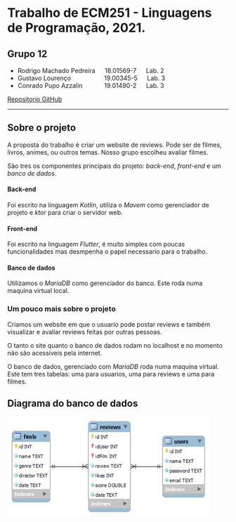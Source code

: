 # Trabalho de ECM251 - Linguagens de Programação, 2021.

## **Grupo 12**
* Rodrigo Machado Pedreira    &emsp;             18.01569-7  &emsp;  Lab. 2
* Gustavo Lourenço  &emsp; &emsp; &emsp; &emsp;  19.00345-5  &emsp;  Lab. 3
* Conrado Pupo Azzalin     &emsp;&emsp;&emsp;    19.01490-2  &emsp;  Lab. 3

[<span style="font-size:14px;">Repositorio GitHub</span>](https://github.com/Rodrigo-Pedreira/T3-ECM251_2021-FronteBack)
- - -
## Sobre o projeto

A proposta do trabalho é criar um website de reviews. Pode ser de filmes, livros, animes, ou outros temas. Nosso grupo escolheu avaliar filmes.

São tres os componentes principais do projeto: *back-end*, *front-end* e um *banco de dados*.

#### Back-end
Foi escrito na linguagem *Kotlin*, utiliza o *Mavem* como gerenciador de projeto e *ktor* para criar o servidor web.

#### Front-end
Foi escrito na linguagem *Flutter*, é muito simples com poucas funcionalidades mas desmpenha o papel necessario para o trabalho.

#### Banco de dados
Utilizamos o *MariaDB* como gerenciador do banco. Este roda numa maquina virtual local.  

### Um pouco mais sobre o projeto
Criamos um website em que o usuario pode postar reviews e também visualizar e avaliar reviews feitas por outras pessoas.  

O tanto o site quanto o banco de dados rodam no localhost e no momento não são acessíveis pela internet.  

O banco de dados, gerenciado com *MariaDB* roda numa maquina virtual. Este tem tres tabelas: uma para usuarios, uma para reviews e uma para filmes.

## Diagrama do banco de dados

![Diagrama do banco de dados](./DiagramaDB.jpeg)